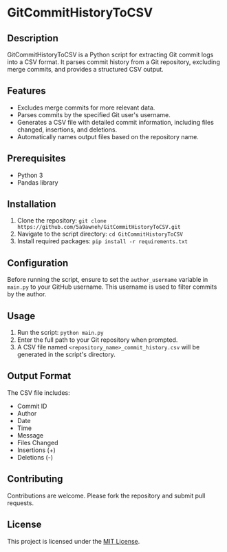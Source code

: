 # GitCommitHistoryToCSV

## Description
GitCommitHistoryToCSV is a Python script for extracting Git commit logs into a CSV format. It parses commit history from a Git repository, excluding merge commits, and provides a structured CSV output.

## Features
- Excludes merge commits for more relevant data.
- Parses commits by the specified Git user's username.
- Generates a CSV file with detailed commit information, including files changed, insertions, and deletions.
- Automatically names output files based on the repository name.

## Prerequisites
- Python 3
- Pandas library

## Installation
1. Clone the repository: `git clone https://github.com/5a9awneh/GitCommitHistoryToCSV.git`
2. Navigate to the script directory: `cd GitCommitHistoryToCSV`
3. Install required packages: `pip install -r requirements.txt`

## Configuration
Before running the script, ensure to set the `author_username` variable in `main.py` to your GitHub username. This username is used to filter commits by the author.

## Usage
1. Run the script: `python main.py`
2. Enter the full path to your Git repository when prompted.
3. A CSV file named `<repository_name>_commit_history.csv` will be generated in the script's directory.

## Output Format
The CSV file includes:
- Commit ID
- Author
- Date
- Time
- Message
- Files Changed
- Insertions (+)
- Deletions (-)

## Contributing
Contributions are welcome. Please fork the repository and submit pull requests.

## License
This project is licensed under the [MIT License](LICENSE).
